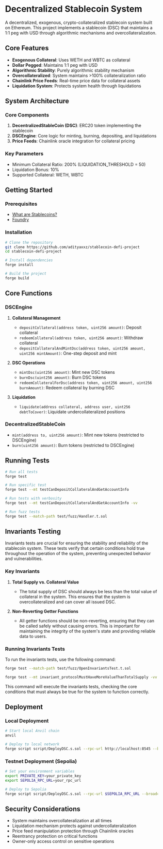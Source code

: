 # Decentralized Stablecoin System

A decentralized, exogenous, crypto-collateralized stablecoin system built on Ethereum. This project implements a stablecoin (DSC) that maintains a 1:1 peg with USD through algorithmic mechanisms and overcollateralization.

## Core Features

- **Exogenous Collateral**: Uses WETH and WBTC as collateral
- **Dollar Pegged**: Maintains 1:1 peg with USD
- **Algorithmic Stability**: Purely algorithmic stability mechanism
- **Overcollateralized**: System maintains >100% collateralization ratio
- **Chainlink Price Feeds**: Real-time price data for collateral assets
- **Liquidation System**: Protects system health through liquidations

## System Architecture

### Core Components

1. **DecentralizedStableCoin (DSC)**: ERC20 token implementing the stablecoin
2. **DSCEngine**: Core logic for minting, burning, depositing, and liquidations
3. **Price Feeds**: Chainlink oracle integration for collateral pricing

### Key Parameters

- Minimum Collateral Ratio: 200% (LIQUIDATION_THRESHOLD = 50)
- Liquidation Bonus: 10%
- Supported Collateral: WETH, WBTC

## Getting Started

### Prerequisites

- [What are Stablecoins?](https://www.youtube.com/watch?v=pGzfexGmuVw&t=172s&pp=ygUVc3RhYmxlY29pbnMgZXhwbGFpbmVk)
- [Foundry](https://book.getfoundry.sh/getting-started/installation)

### Installation

```bash
# Clone the repository
git clone https://github.com/adityaxxz/stablecoin-defi-project
cd stablecoin-defi-project

# Install dependencies
forge install

# Build the project
forge build
```

## Core Functions

### DSCEngine

1. **Collateral Management**
   - `depositCollateral(address token, uint256 amount)`: Deposit collateral
   - `redeemCollateral(address token, uint256 amount)`: Withdraw collateral
   - `depositCollateralAndMintDsc(address token, uint256 amount, uint256 mintAmount)`: One-step deposit and mint

2. **DSC Operations**
   - `mintDsc(uint256 amount)`: Mint new DSC tokens
   - `burnDsc(uint256 amount)`: Burn DSC tokens
   - `redeemCollateralForDsc(address token, uint256 amount, uint256 burnAmount)`: Redeem collateral by burning DSC

3. **Liquidation**
   - `liquidate(address collateral, address user, uint256 debtToCover)`: Liquidate undercollateralized positions

### DecentralizedStableCoin

- `mint(address to, uint256 amount)`: Mint new tokens (restricted to DSCEngine)
- `burn(uint256 amount)`: Burn tokens (restricted to DSCEngine)

## Running Tests

```bash
# Run all tests
forge test

# Run specific test 
forge test --mt testCanDepositCollateralAndGetAccountInfo 

# Run tests with verbosity
forge test --mt testCanDepositCollateralAndGetAccountInfo -vv

# Run fuzz tests
forge test --match-path test/fuzz/Handler.t.sol
```

## Invariants Testing

Invariants tests are crucial for ensuring the stability and reliability of the stablecoin system. These tests verify that certain conditions hold true throughout the operation of the system, preventing unexpected behavior and vulnerabilities.

### Key Invariants

1. **Total Supply vs. Collateral Value**
   - The total supply of DSC should always be less than the total value of collateral in the system. This ensures that the system is overcollateralized and can cover all issued DSC.

2. **Non-Reverting Getter Functions**
   - All getter functions should be non-reverting, ensuring that they can be called safely without causing errors. This is important for maintaining the integrity of the system's state and providing reliable data to users.

### Running Invariants Tests

To run the invariants tests, use the following command:

```bash
forge test --match-path test/fuzz/OpenInvariantsTest.t.sol

forge test --mt invariant_protocolMustHaveMoreValueThanTotalSupply -vv
```

This command will execute the invariants tests, checking the core conditions that must always be true for the system to function correctly.

## Deployment

### Local Deployment

```bash
# Start local Anvil chain
anvil

# Deploy to local network
forge script script/DeployDSC.s.sol --rpc-url http://localhost:8545 --broadcast
```

### Testnet Deployment (Sepolia)

```bash
# Set your environment variables
export PRIVATE_KEY=your_private_key
export SEPOLIA_RPC_URL=your_rpc_url

# Deploy to Sepolia
forge script script/DeployDSC.s.sol --rpc-url $SEPOLIA_RPC_URL --broadcast
```

## Security Considerations

- System maintains overcollateralization at all times
- Liquidation mechanism protects against undercollateralization
- Price feed manipulation protection through Chainlink oracles
- Reentrancy protection on critical functions
- Owner-only access control on sensitive operations



